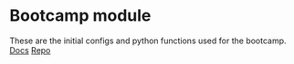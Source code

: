 # Bootcamp module

These are the initial configs and python functions used for the bootcamp.
[Docs](https://docs.cdf-bootcamp.cogniteapp.com/)
[Repo](https://github.com/cognitedata/cognite-data-fusion-bootcamp)
